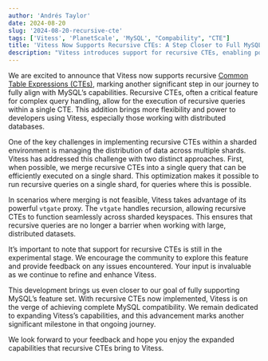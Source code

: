 ```yaml
---
author: 'Andrés Taylor'
date: 2024-08-20
slug: '2024-08-20-recursive-cte'
tags: ['Vitess', 'PlanetScale', 'MySQL', "Compability", "CTE"]
title: 'Vitess Now Supports Recursive CTEs: A Step Closer to Full MySQL Compatibility'
description: "Vitess introduces support for recursive CTEs, enabling powerful query capabilities across sharded keyspaces, as we continue our progress toward full MySQL feature compatibility"
---
```


We are excited to announce that Vitess now supports recursive [Common Table Expressions (CTEs)](https://dev.mysql.com/doc/refman/8.4/en/with.html), marking another significant step in our journey to fully align with MySQL’s capabilities. Recursive CTEs, often a critical feature for complex query handling, allow for the execution of recursive queries within a single CTE. This addition brings more flexibility and power to developers using Vitess, especially those working with distributed databases.

One of the key challenges in implementing recursive CTEs within a sharded environment is managing the distribution of data across multiple shards. Vitess has addressed this challenge with two distinct approaches. First, when possible, we merge recursive CTEs into a single query that can be efficiently executed on a single shard. This optimization makes it possible to run recursive queries on a single shard, for queries where this is possible.

In scenarios where merging is not feasible, Vitess takes advantage of its powerful `vtgate` proxy. The `vtgate` handles recursion, allowing recursive CTEs to function seamlessly across sharded keyspaces. This ensures that recursive queries are no longer a barrier when working with large, distributed datasets.

It’s important to note that support for recursive CTEs is still in the experimental stage. We encourage the community to explore this feature and provide feedback on any issues encountered. Your input is invaluable as we continue to refine and enhance Vitess.

This development brings us even closer to our goal of fully supporting MySQL’s feature set. With recursive CTEs now implemented, Vitess is on the verge of achieving complete MySQL compatibility. We remain dedicated to expanding Vitess’s capabilities, and this advancement marks another significant milestone in that ongoing journey.

We look forward to your feedback and hope you enjoy the expanded capabilities that recursive CTEs bring to Vitess.
